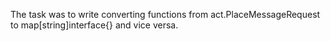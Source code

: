 The task was to write converting functions from act.PlaceMessageRequest to map[string]interface{} and vice versa.
